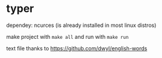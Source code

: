 # typer
dependey: ncurces (is already installed in most linux distros)

make project with `make all` and run with `make run`

text file thanks to https://github.com/dwyl/english-words
